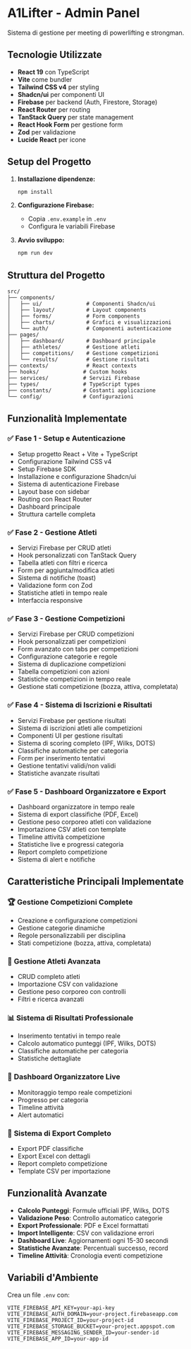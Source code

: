 # A1Lifter - Admin Panel

Sistema di gestione per meeting di powerlifting e strongman.

## Tecnologie Utilizzate

- **React 19** con TypeScript
- **Vite** come bundler
- **Tailwind CSS v4** per styling
- **Shadcn/ui** per componenti UI
- **Firebase** per backend (Auth, Firestore, Storage)
- **React Router** per routing
- **TanStack Query** per state management
- **React Hook Form** per gestione form
- **Zod** per validazione
- **Lucide React** per icone

## Setup del Progetto

1. **Installazione dipendenze:**
   ```bash
   npm install
   ```

2. **Configurazione Firebase:**
   - Copia `.env.example` in `.env`
   - Configura le variabili Firebase

3. **Avvio sviluppo:**
   ```bash
   npm run dev
   ```

## Struttura del Progetto

```
src/
├── components/
│   ├── ui/              # Componenti Shadcn/ui
│   ├── layout/          # Layout components
│   ├── forms/           # Form components
│   ├── charts/          # Grafici e visualizzazioni
│   └── auth/            # Componenti autenticazione
├── pages/
│   ├── dashboard/       # Dashboard principale
│   ├── athletes/        # Gestione atleti
│   ├── competitions/    # Gestione competizioni
│   └── results/         # Gestione risultati
├── contexts/            # React contexts
├── hooks/              # Custom hooks
├── services/           # Servizi Firebase
├── types/              # TypeScript types
├── constants/          # Costanti applicazione
└── config/             # Configurazioni
```

## Funzionalità Implementate

### ✅ Fase 1 - Setup e Autenticazione
- Setup progetto React + Vite + TypeScript
- Configurazione Tailwind CSS v4
- Setup Firebase SDK
- Installazione e configurazione Shadcn/ui
- Sistema di autenticazione Firebase
- Layout base con sidebar
- Routing con React Router
- Dashboard principale
- Struttura cartelle completa

### ✅ Fase 2 - Gestione Atleti
- Servizi Firebase per CRUD atleti
- Hook personalizzati con TanStack Query
- Tabella atleti con filtri e ricerca
- Form per aggiunta/modifica atleti
- Sistema di notifiche (toast)
- Validazione form con Zod
- Statistiche atleti in tempo reale
- Interfaccia responsive

### ✅ Fase 3 - Gestione Competizioni
- Servizi Firebase per CRUD competizioni
- Hook personalizzati per competizioni
- Form avanzato con tabs per competizioni
- Configurazione categorie e regole
- Sistema di duplicazione competizioni
- Tabella competizioni con azioni
- Statistiche competizioni in tempo reale
- Gestione stati competizione (bozza, attiva, completata)

### ✅ Fase 4 - Sistema di Iscrizioni e Risultati
- Servizi Firebase per gestione risultati
- Sistema di iscrizioni atleti alle competizioni
- Componenti UI per gestione risultati
- Sistema di scoring completo (IPF, Wilks, DOTS)
- Classifiche automatiche per categoria
- Form per inserimento tentativi
- Gestione tentativi validi/non validi
- Statistiche avanzate risultati

### ✅ Fase 5 - Dashboard Organizzatore e Export
- Dashboard organizzatore in tempo reale
- Sistema di export classifiche (PDF, Excel)
- Gestione peso corporeo atleti con validazione
- Importazione CSV atleti con template
- Timeline attività competizione
- Statistiche live e progressi categoria
- Report completo competizione
- Sistema di alert e notifiche

## Caratteristiche Principali Implementate

### 🏆 **Gestione Competizioni Complete**
- Creazione e configurazione competizioni
- Gestione categorie dinamiche
- Regole personalizzabili per disciplina
- Stati competizione (bozza, attiva, completata)

### 👥 **Gestione Atleti Avanzata**
- CRUD completo atleti
- Importazione CSV con validazione
- Gestione peso corporeo con controlli
- Filtri e ricerca avanzati

### 📊 **Sistema di Risultati Professionale**
- Inserimento tentativi in tempo reale
- Calcolo automatico punteggi (IPF, Wilks, DOTS)
- Classifiche automatiche per categoria
- Statistiche dettagliate

### 🎯 **Dashboard Organizzatore Live**
- Monitoraggio tempo reale competizioni
- Progresso per categoria
- Timeline attività
- Alert automatici

### 📄 **Sistema di Export Completo**
- Export PDF classifiche
- Export Excel con dettagli
- Report completo competizione
- Template CSV per importazione

## Funzionalità Avanzate

- **Calcolo Punteggi**: Formule ufficiali IPF, Wilks, DOTS
- **Validazione Peso**: Controllo automatico categorie
- **Export Professionale**: PDF e Excel formattati
- **Import Intelligente**: CSV con validazione errori
- **Dashboard Live**: Aggiornamenti ogni 15-30 secondi
- **Statistiche Avanzate**: Percentuali successo, record
- **Timeline Attività**: Cronologia eventi competizione

## Variabili d'Ambiente

Crea un file `.env` con:

```env
VITE_FIREBASE_API_KEY=your-api-key
VITE_FIREBASE_AUTH_DOMAIN=your-project.firebaseapp.com
VITE_FIREBASE_PROJECT_ID=your-project-id
VITE_FIREBASE_STORAGE_BUCKET=your-project.appspot.com
VITE_FIREBASE_MESSAGING_SENDER_ID=your-sender-id
VITE_FIREBASE_APP_ID=your-app-id
```